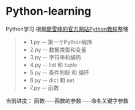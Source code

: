 # Python-learning
Python学习
根据[廖雪峰的官方网站Python教程](https://www.liaoxuefeng.com/wiki/0014316089557264a6b348958f449949df42a6d3a2e542c000)整理

> * 1.py -- 第一个Python程序
> * 2.py -- 数据类型和变量
> * 3.py -- 字符串和编码
> * 4.py -- list 和 tuple
> * 5.py -- 条件判断 和 循环
> * 6.py -- dict 和 set
> * 7.py -- 函数

当前进度： 函数----函数的参数----命名关键字参数